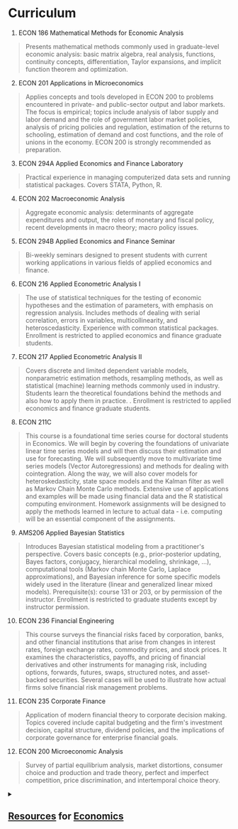 # Curriculum

1. ECON 186 Mathematical Methods for Economic Analysis

> Presents mathematical methods commonly used in graduate-level economic analysis: basic matrix algebra, real analysis, functions, continuity concepts, differentiation, Taylor expansions, and implicit function theorem and optimization.

2. ECON 201 Applications in Microeconomics

> Applies concepts and tools developed in ECON 200 to problems encountered in private- and public-sector output and labor markets. The focus is empirical; topics include analysis of labor supply and labor demand and the role of government labor market policies, analysis of pricing policies and regulation, estimation of the returns to schooling, estimation of demand and cost functions, and the role of unions in the economy. ECON 200 is strongly recommended as preparation.

3. ECON 294A Applied Economics and Finance Laboratory

> Practical experience in managing computerized data sets and running statistical packages. Covers STATA, Python, R.

4. ECON 202 Macroeconomic Analysis

> Aggregate economic analysis: determinants of aggregate expenditures and output, the roles of monetary and fiscal policy, recent developments in macro theory; macro policy issues.

5. ECON 294B Applied Economics and Finance Seminar

> Bi-weekly seminars designed to present students with current working applications in various fields of applied economics and finance.

6. ECON 216 Applied Econometric Analysis I

> The use of statistical techniques for the testing of economic hypotheses and the estimation of parameters, with emphasis on regression analysis. Includes methods of dealing with serial correlation, errors in variables, multicollinearity, and heteroscedasticity. Experience with common statistical packages. Enrollment is restricted to applied economics and finance graduate students.

7. ECON 217 Applied Econometric Analysis II

> Covers discrete and limited dependent variable models, nonparametric estimation methods, resampling methods, as well as statistical (machine) learning methods commonly used in industry. Students learn the theoretical foundations behind the methods and also how to apply them in practice. . Enrollment is restricted to applied economics and finance graduate students.

8. ECON 211C

> This course is a foundational time series course for doctoral students in Economics. We will begin by covering the foundations of univariate linear time series models and will then discuss their estimation and use for forecasting. We will subsequently move to multivariate time series models (Vector Autoregressions) and methods for dealing with cointegration. Along the way, we will also cover models for heteroskedasticity, state space models and the Kalman filter as well as Markov Chain Monte Carlo methods. Extensive use of applications and examples will be made using financial data and the R statistical computing environment. Homework assignments will be designed to apply the methods learned in lecture to actual data - i.e. computing will be an essential component of the assignments.

9. AMS206 Applied Bayesian Statistics

> Introduces Bayesian statistical modeling from a practitioner's perspective. Covers basic concepts (e.g., prior-posterior updating, Bayes factors, conjugacy, hierarchical modeling, shrinkage, ...), computational tools (Markov chain Monte Carlo, Laplace approximations), and Bayesian inference for some specific models widely used in the literature (linear and generalized linear mixed models). Prerequisite(s): course 131 or 203, or by permission of the instructor. Enrollment is restricted to graduate students except by instructor permission.

10. ECON 236 Financial Engineering

> This course surveys the financial risks faced by corporation, banks, and other financial institutions that arise from changes in interest rates, foreign exchange rates, commodity prices, and stock prices. It examines the characteristics, payoffs, and pricing of financial derivatives and other instruments for managing risk, including options, forwards, futures, swaps, structured notes, and asset-backed securities. Several cases will be used to illustrate how actual firms solve financial risk management problems.

11. ECON 235 Corporate Finance

> Application of modern financial theory to corporate decision making. Topics covered include capital budgeting and the firm's investment decision, capital structure, dividend policies, and the implications of corporate governance for enterprise financial goals.

12. ECON 200 Microeconomic Analysis

> Survey of partial equilibrium analysis, market distortions, consumer choice and production and trade theory, perfect and imperfect competition, price discrimination, and intertemporal choice theory.


<details><summary><h2><a href="https://en.wikipedia.org/wiki/Category:Economics">Resources</a> for <a href="https://en.wikipedia.org/wiki/Outline_of_economics">Economics</a></h2></summary>


- [Research Methods Resources](https://www.youtube.com/@mronkko)
- [Exploring Economics](https://www.exploring-economics.org/en/)
- [Stanford Institute for Economic Policy Research (SIEPR)](https://www.youtube.com/user/SIEPRatStanford)
- [Computation and Economics](https://www.youtube.com/channel/UCFat6uPNM2KnPlm5uDZnwmQ)
- [Mathematical and Quantitative Methods in Economics](https://en.wikipedia.org/wiki/Category:Mathematical_and_quantitative_methods_%28economics%29)

### [People](https://en.wikipedia.org/wiki/List_of_economists)
- [J Doyne Farmer](http://www.doynefarmer.com/about-me)
- [Victor Yakovenko](http://physics.umd.edu/~yakovenk/econophysics/)
- [Judea Pearl](http://bayes.cs.ucla.edu/jp_home.html)
- [Matheus Grasselli](https://ms.mcmaster.ca/~grasselli/)
- [Amartya Sen](https://www.econlib.org/library/Enc/bios/Sen.html)
- [Robert Solow](https://en.wikipedia.org/wiki/Robert_Solow)
- [Paul Samuelson](https://en.wikipedia.org/wiki/Paul_Samuelson)
- [Yanis Varoufakis](https://www.yanisvaroufakis.eu/)
- [Nicholas Economides](http://neconomides.stern.nyu.edu/networks/)
- [Dan Friedman](https://leeps.ucsc.edu/people/details/dan-friedman)
- [Hal Varian](http://people.ischool.berkeley.edu/~hal/people/hal/papers.html)
- [Omer Tamu](http://tamuz.caltech.edu/)
- [Adam Wierman](http://users.cms.caltech.edu/~adamw/)
- [Elchanan Mossel](http://math.mit.edu/~elmos/)
- [Raj Chetty](http://www.rajchetty.com/)
- [Susan Athey](https://athey.people.stanford.edu/research)
- [Matthew O. Jackson](https://web.stanford.edu/~jacksonm/papersarticles.html)
- [Angus Deaton](https://scholar.princeton.edu/deaton/publications)
- [Joseph Stiglitz](https://www8.gsb.columbia.edu/faculty/jstiglitz/)
- [Steven Pressman](https://en.wikipedia.org/wiki/Steven_Pressman_(economist))
- [Matthew Baron](https://www.johnson.cornell.edu/faculty-research/faculty/mdb327/)
- [Thomas Sargent](http://www.tomsargent.com/)
- [Sanjeev Goyal](http://www.econ.cam.ac.uk/people/faculty/sg472)
- [Paul Romer](https://paulromer.net/)
- [James Heckman](https://heckmanequation.org/)
- [Christopher Sims](http://www.princeton.edu/~sims/)
- [Kenneth Arrow](https://fsi.stanford.edu/people/kenneth_j_arrow/)
- [Bill Mitchell](http://www.billmitchell.org/)
- [Christopher Knittle](http://knittel.world/)
- [Jonas Peters](http://web.math.ku.dk/~peters/)
- [Markus K. Bunnermeier](https://scholar.princeton.edu/markus/classes)
- [Owen Zidar](https://scholar.princeton.edu/zidar/classes/)
- [Wei Kang](https://weikang9009.github.io/)
- [Leigh Tesfatsion](http://www2.econ.iastate.edu/tesfatsi/)
- [Oliver Hart](https://scholar.harvard.edu/hart/home)
- [Paul Milgrom](https://milgrom.people.stanford.edu/)
- [Steven Keen](https://en.wikipedia.org/wiki/Steve_Keen)
- [Art Owen](http://statweb.stanford.edu/~owen/)
- [Benjamin Golub](http://bengolub.net/)
- [Lars Vilhuber](https://www.vilhuber.com/lars/)
- [Reihnard Selten](https://en.wikipedia.org/wiki/Reinhard_Selten)
- [Hyman Minsky](https://en.wikipedia.org/wiki/Hyman_Minsky)
- [Talcott Parsons](https://en.wikipedia.org/wiki/Talcott_Parsons)
- [Robert Hodrick](https://en.wikipedia.org/wiki/Robert_J._Hodrick)
- [Joshua Angrist](https://economics.mit.edu/faculty/angrist)
- [David Card](https://davidcard.berkeley.edu/)
- [Guido Imbens](https://www.gsb.stanford.edu/faculty-research/faculty/guido-w-imbens)
- [John Cochrane](https://johnhcochrane.blogspot.com/)
- [Drew Fudenberg](https://economics.mit.edu/faculty/drewf)
- [Abhijit Banerjee](https://economics.mit.edu/faculty/banerjee)
- [Esther Duflo](https://economics.mit.edu/faculty/eduflo)
- [Michael Kremer](https://en.wikipedia.org/wiki/Michael_Kremer)
- [Franco Modigliani](https://en.wikipedia.org/wiki/Franco_Modigliani)
- [James Tobin](https://en.wikipedia.org/wiki/James_Tobin)
- [Friedman](https://en.wikipedia.org/wiki/Milton_Friedman)
- [Keynes](https://en.wikipedia.org/wiki/John_Maynard_Keynes)
- [Herbert A. Simon](https://www.cs.cmu.edu/simon/bio.html)
	* [Society](https://herbertsimonsociety.org/)
	* [Website](https://www.hetwebsite.net/het/profiles/simon.htm)
- [Matthew O. Jackson](https://web.stanford.edu/~jacksonm/)
- [Brian Arthur](https://en.wikipedia.org/wiki/W._Brian_Arthur)
- [Jozef Barunik (Networks)](https://barunik.github.io/)
- [Leeat Yariv](https://www.lyariv.com/)
- [Leigh S Tesfatsion](https://faculty.sites.iastate.edu/tesfatsi/)
- [Robert Hanneman](https://faculty.ucr.edu/~hanneman/)

### [Schools of Thought](https://en.wikipedia.org/wiki/Category:Schools_of_economic_thought) and [History of Economic Thought](https://en.wikipedia.org/wiki/Category:History_of_economic_thought)
1. [Mainstream](https://en.wikipedia.org/wiki/Mainstream_economics)
2. [Heterodox Economics](https://en.wikipedia.org/wiki/Heterodox_economics)
3. [Evolutionary Economics](https://en.wikipedia.org/wiki/Evolutionary_economics)
4. [Evolutionary_game_theory](https://en.wikipedia.org/wiki/Evolutionary_game_theory)
5. [Cooperative_game_theory](https://en.wikipedia.org/wiki/Cooperative_game_theory)
6. [Economic_methods](https://en.wikipedia.org/wiki/Category:Economic_methods)
7. [Economic_methodology](https://en.wikipedia.org/wiki/Category:Economic_methodology)
8. [Concepts and Theories](https://en.wikipedia.org/wiki/Category:Economic_theories)

#### [Political Economy](https://en.wikipedia.org/wiki/Category:Political_economy)
1. [Ideologies](https://en.wikipedia.org/wiki/Category:Ideologies)
2. [Political Ideologies](https://en.wikipedia.org/wiki/Category:Political_ideologies)
	- [List of Political Ideologies](https://en.wikipedia.org/wiki/List_of_political_ideologies)
	- [Political Systems](https://en.wikipedia.org/wiki/Category:Political_systems)
3. [Political Philosophy](https://en.wikipedia.org/wiki/Category:Political_philosophy)
4. [Political Theories](https://en.wikipedia.org/wiki/Category:Political_theories)
5. [Political Science Theories](https://en.wikipedia.org/wiki/Category:Political_science_theories)
6. [Economic Systems](https://en.wikipedia.org/wiki/Category:Economic_systems)
7. [Economic Ideologies](https://en.wikipedia.org/wiki/Category:Economic_ideologies)

</details>